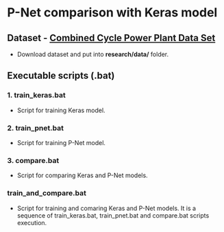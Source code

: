 # P-Net comparison with Keras model

## Dataset - [Combined Cycle Power Plant Data Set](https://archive.ics.uci.edu/ml/datasets/combined+cycle+power+plant)

- Download dataset and put into **research/data/** folder.

## Executable scripts (.bat)

### 1. train_keras.bat

- Script for training Keras model.

### 2. train_pnet.bat

- Script for training P-Net model.

### 3. compare.bat

- Script for comparing Keras and P-Net models.

### train_and_compare.bat

- Script for training and comaring Keras and P-Net models. It is a sequence of train_keras.bat, train_pnet.bat and compare.bat scripts execution.






